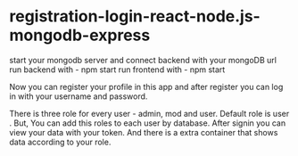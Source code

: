 # registration-login-react-node.js-mongodb-express

start your mongodb server and connect backend with your mongoDB url
run backend with - npm start
run frontend with - npm start

Now you can register your profile in this app
and after register you can log in with your username and password.

There is three role for every user - admin, mod and user.
Default role is user . But, You can add this roles to each user by database.
After signin you can view your data with your token.
And there is a extra container that shows data according to your role.

